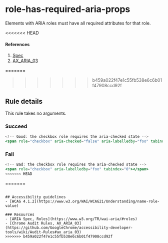 # role-has-required-aria-props

Elements with ARIA roles must have all required attributes for that role.

<<<<<<< HEAD
#### References
1. [Spec](https://www.w3.org/TR/wai-aria/roles)
2. [AX_ARIA_03](https://github.com/GoogleChrome/accessibility-developer-tools/wiki/Audit-Rules#ax_aria_03)

=======
>>>>>>> b459a022f47e1c55fb538e6c6b01f47908ccd92f
## Rule details

This rule takes no arguments.

### Succeed
```jsx
<!-- Good: the checkbox role requires the aria-checked state -->
<span role="checkbox" aria-checked="false" aria-labelledby="foo" tabindex="0"></span>
```

### Fail

```jsx
<!-- Bad: the checkbox role requires the aria-checked state -->
<span role="checkbox" aria-labelledby="foo" tabindex="0"></span>
<<<<<<< HEAD
```
=======
```

## Accessibility guidelines
- [WCAG 4.1.2](https://www.w3.org/WAI/WCAG21/Understanding/name-role-value)

### Resources
- [ARIA Spec, Roles](https://www.w3.org/TR/wai-aria/#roles)
- [Chrome Audit Rules, AX_ARIA_03](https://github.com/GoogleChrome/accessibility-developer-tools/wiki/Audit-Rules#ax_aria_03)
>>>>>>> b459a022f47e1c55fb538e6c6b01f47908ccd92f
